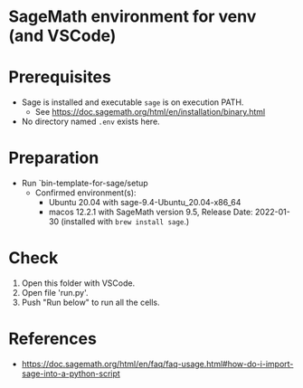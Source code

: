 SageMath environment for venv (and VSCode)
====
# Prerequisites
- Sage is installed and executable `sage` is on execution PATH.
    - See https://doc.sagemath.org/html/en/installation/binary.html
- No directory named `.env` exists here.

# Preparation
- Run `bin-template-for-sage/setup
    - Confirmed environment(s):
        - Ubuntu 20.04 with sage-9.4-Ubuntu_20.04-x86_64
        - macos 12.2.1 with SageMath version 9.5, Release Date: 2022-01-30 (installed with `brew install sage`.)

# Check
1. Open this folder with VSCode.
1. Open file 'run.py'.
1. Push "Run below" to run all the cells.

# References
- https://doc.sagemath.org/html/en/faq/faq-usage.html#how-do-i-import-sage-into-a-python-script
